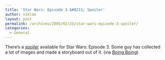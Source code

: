 ```yaml
---
title: 'Star Wars: Episode 3 &#8211; Spoiler'
author: niklas
layout: post
permalink: /archives/2005/02/23/star-wars-episode-3-spoiler/
categories:
  - General
---
```

There&#8217;s a <a href="http://www.tpu.fi.nyud.net:8090/~t4jlaaks/ep3/" class="broken_link">spoiler</a> available for Star Wars: Episode 3. Some guy has collected a lot of images and made a storyboard out of it. (via <a href="http://www.boingboing.net/2005/02/22/star_wars_episode_3_.html" class="broken_link">Boing Boing</a>)